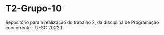 # T2-Grupo-10
Repositório para a realização do trabalho 2, da disciplina de Programação concorrente - UFSC 2022.1